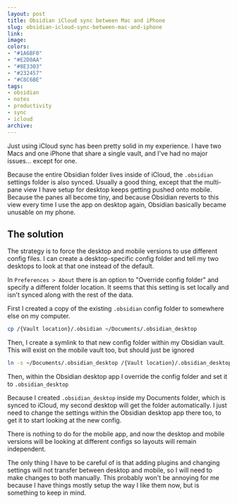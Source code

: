 ```yaml
---
layout: post
title: Obsidian iCloud sync between Mac and iPhone
slug: obsidian-icloud-sync-between-mac-and-iphone
link: 
image: 
colors:
- "#1A6BF0"
- "#E2D0AA"
- "#8E3303"
- "#232457"
- "#C8C6BE"
tags:
- obsidian
- notes
- productivity
- sync
- icloud
archive: 
---
```


Just using iCloud sync has been pretty solid in my experience. I have two Macs and one iPhone that share a single vault, and I've had no major issues... except for one.

Because the entire Obsidian folder lives inside of iCloud, the `.obsidian` settings folder is also synced. Usually a good thing, except that the multi-pane view I have setup for desktop keeps getting pushed onto mobile. Because the panes all become tiny, and because Obsidian reverts to this view every time I use the app on desktop again, Obsidian basically became unusable on my phone.

## The solution

The strategy is to force the desktop and mobile versions to use different config files. I can create a desktop-specific config folder and tell my two desktops to look at that one instead of the default.

<!-- more -->

In `Preferences > About` there is an option to "Override config folder" and specify a different folder location. It seems that this setting is set locally and isn't synced along with the rest of the data.

First I created a copy of the existing `.obsidian` config folder to somewhere else on my computer.

```bash
cp /{Vault location}/.obsidian ~/Documents/.obsidian_desktop
```

Then, I create a symlink to that new config folder within my Obsidian vault. This will exist on the mobile vault too, but should just be ignored

```bash
ln -s ~/Documents/.obsidian_desktop /{Vault location}/.obsidian_desktop
```

Then, within the Obsidian desktop app I override the config folder and set it to `.obsidian_desktop`

Because I created  `.obsidian_desktop` inside my Documents folder, which is synced to iCloud, my second desktop will get the folder automatically. I just need to change the settings within the Obsidian desktop app there too, to get it to start looking at the new config.

There is nothing to do for the mobile app, and now the desktop and mobile versions will be looking at different configs so layouts will remain independent.

The only thing I have to be careful of is that adding plugins and changing settings will not transfer between desktop and mobile, so I will need to make changes to both manually. This probably won't be annoying for me because I have things mostly setup the way I like them now, but is something to keep in mind.
